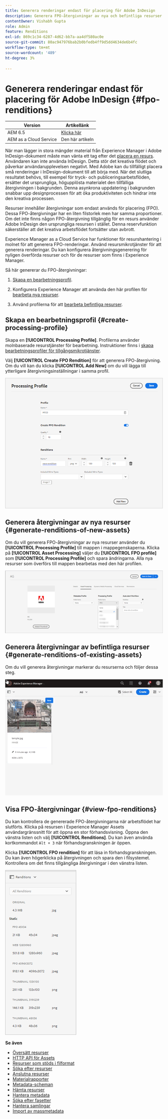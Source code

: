 ```yaml
---
title: Generera renderingar endast för placering för Adobe InDesign
description: Generera FPO-återgivningar av nya och befintliga resurser med hjälp av Experience Manager Assets arbetsflöde och ImageMagick.
contentOwner: Vishabh Gupta
role: Admin
feature: Renditions
exl-id: 869c1c34-6287-4d62-bb7a-aa4df580ac0e
source-git-commit: 80ac947976bab2b0bfedb4ff9d5dd4634de6b4fc
workflow-type: tm+mt
source-wordcount: '489'
ht-degree: 3%

---
```


# Generera renderingar endast för placering för Adobe InDesign {#fpo-renditions}

| Version | Artikellänk |
| -------- | ---------------------------- |
| AEM 6.5 | [Klicka här](https://experienceleague.adobe.com/docs/experience-manager-65/assets/administer/configure-fpo-renditions.html?lang=en) |
| AEM as a Cloud Service | Den här artikeln |

När man lägger in stora mängder material från Experience Manager i Adobe InDesign-dokument måste man vänta ett tag efter det [placera en resurs](https://helpx.adobe.com/indesign/using/placing-graphics.html). Användaren kan inte använda InDesign. Detta stör det kreativa flödet och påverkar användarupplevelsen negativt. Med Adobe kan du tillfälligt placera små renderingar i InDesign-dokument till att börja med. När det slutliga resultatet behövs, till exempel för tryck- och publiceringsarbetsflöden, ersätter det ursprungliga, högupplösta materialet den tillfälliga återgivningen i bakgrunden. Denna asynkrona uppdatering i bakgrunden snabbar upp designprocessen för att öka produktiviteten och hindrar inte den kreativa processen.

Resurser innehåller återgivningar som endast används för placering (FPO). Dessa FPO-återgivningar har en liten filstorlek men har samma proportioner. Om det inte finns någon FPO-återgivning tillgänglig för en resurs använder Adobe InDesign den ursprungliga resursen i stället. Denna reservfunktion säkerställer att det kreativa arbetsflödet fortsätter utan avbrott.

Experience Manager as a Cloud Service har funktioner för resurshantering i molnet för att generera FPO-renderingar. Använd resursmikrotjänster för att generera renderingar. Du kan konfigurera återgivningsgenerering för nyligen överförda resurser och för de resurser som finns i Experience Manager.

Så här genererar du FPO-återgivningar:

1. [Skapa en bearbetningsprofil](#create-processing-profile).

1. Konfigurera Experience Manager att använda den här profilen för [bearbeta nya resurser](#generate-renditions-of-new-assets).
1. Använd profilerna för att [bearbeta befintliga resurser](#generate-renditions-of-existing-assets).

## Skapa en bearbetningsprofil {#create-processing-profile}

Skapa en **[!UICONTROL Processing Profile]**. Profilerna använder molnbaserade resurstjänster för bearbetning. Instruktioner finns i [skapa bearbetningsprofiler för tillgångsmikrotjänster](asset-microservices-configure-and-use.md).

Välj **[!UICONTROL Create FPO Rendition]** för att generera FPO-återgivning. Om du vill kan du klicka **[!UICONTROL Add New]** om du vill lägga till ytterligare återgivningsinställningar i samma profil.

![create-processing-profile-fpo-renditions](assets/create-processing-profile-fpo-renditions.png)

## Generera återgivningar av nya resurser {#generate-renditions-of-new-assets}

Om du vill generera FPO-återgivningar av nya resurser använder du **[!UICONTROL Processing Profile]** till mappen i mappegenskaperna. Klicka på **[!UICONTROL Asset Processing]** väljer du **[!UICONTROL FPO profile]** som **[!UICONTROL Processing Profile]** och spara ändringarna. Alla nya resurser som överförs till mappen bearbetas med den här profilen.

![add-fpo-rendering](assets/add-fpo-rendition.png)


## Generera återgivningar av befintliga resurser {#generate-renditions-of-existing-assets}

Om du vill generera återgivningar markerar du resurserna och följer dessa steg.

![fpo-existing-asset-reprocess](assets/fpo-existing-asset-reprocess.gif)


## Visa FPO-återgivningar {#view-fpo-renditions}

Du kan kontrollera de genererade FPO-återgivningarna när arbetsflödet har slutförts. Klicka på resursen i Experience Manager Assets användargränssnitt för att öppna en stor förhandsvisning. Öppna den vänstra listen och välj **[!UICONTROL Renditions]**. Du kan även använda kortkommandot `Alt + 3` när förhandsgranskningen är öppen.

Klicka **[!UICONTROL FPO rendition]** för att läsa in förhandsgranskningen. Du kan även högerklicka på återgivningen och spara den i filsystemet. Kontrollera om det finns tillgängliga återgivningar i den vänstra listen.

![rendition_list](assets/list-renditions.png)

**Se även**

* [Översätt resurser](translate-assets.md)
* [HTTP API för Assets](mac-api-assets.md)
* [Resurser som stöds i filformat](file-format-support.md)
* [Söka efter resurser](search-assets.md)
* [Anslutna resurser](use-assets-across-connected-assets-instances.md)
* [Materialrapporter](asset-reports.md)
* [Metadata-scheman](metadata-schemas.md)
* [Hämta resurser](download-assets-from-aem.md)
* [Hantera metadata](manage-metadata.md)
* [Söka efter fasetter](search-facets.md)
* [Hantera samlingar](manage-collections.md)
* [Import av massmetadata](metadata-import-export.md)
